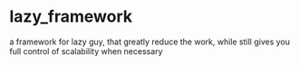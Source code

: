 lazy_framework
==============

a framework for lazy guy, that greatly reduce the work, while still gives you full control of scalability when necessary

